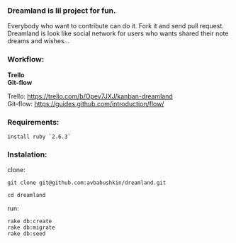 ### Dreamland is lil project for fun. 

  Everybody who want to contribute can do it. Fork it and send pull request. 
  Dreamland is look like social network for users who wants shared their note dreams and wishes...

### Workflow:
  
  **Trello**<br/>
  **Git-flow**

  Trello: https://trello.com/b/Opev7JXJ/kanban-dreamland<br/>
  Git-flow: https://guides.github.com/introduction/flow/ 

### Requirements:
    
    install ruby `2.6.3`

### Instalation:

  clone:

    git clone git@github.com:avbabushkin/dreamland.git
   
    cd dreamland

  run:
    
    rake db:create
    rake db:migrate
    rake db:seed
